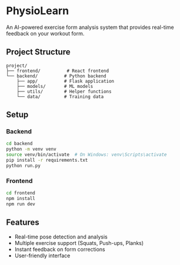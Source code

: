 # PhysioLearn

An AI-powered exercise form analysis system that provides real-time feedback on your workout form.

## Project Structure

```
project/
├── frontend/          # React frontend
└── backend/          # Python backend
    ├── app/          # Flask application
    ├── models/       # ML models
    ├── utils/        # Helper functions
    └── data/         # Training data
```

## Setup

### Backend
```bash
cd backend
python -m venv venv
source venv/bin/activate  # On Windows: venv\Scripts\activate
pip install -r requirements.txt
python run.py
```

### Frontend
```bash
cd frontend
npm install
npm run dev
```

## Features

- Real-time pose detection and analysis
- Multiple exercise support (Squats, Push-ups, Planks)
- Instant feedback on form corrections
- User-friendly interface
